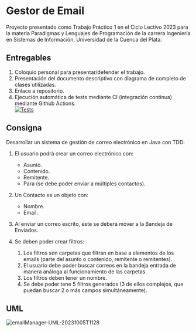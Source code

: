 # Gestor de Email

Proyecto presentado como Trabajo Práctico 1 en el Ciclo Lectivo 2023 para la materia Paradigmas y Lenguajes de Programación de la carrera Ingeniería en Sistemas de Información, Universidad de la Cuenca del Plata.

## Entregables

1. Coloquio personal para presentar/defender el trabajo.
2. Presentación del documento descriptivo con diagrama de completo de clases utilizadas.
3. Enlace a repositorio.
4. Ejecución automática de tests mediante CI (integración continua) mediante Github Actions.  
   [![Tests](https://github.com/gmartineza/emailManager/actions/workflows/Tests.yml/badge.svg)](https://github.com/gmartineza/emailManager/actions/workflows/Tests.yml)
## Consigna

Desarrollar un sistema de gestión de correo electrónico en Java con TDD:

1. El usuario podrá crear un correo electrónico con:
    - Asunto.
    - Contenido.
    - Remitente.
    - Para (se debe poder enviar a múltiples contactos).
3. Un Contacto es un objeto con:

    - Nombre.
    - Email.
4. Al enviar un correo escrito, este se deberá mover a la Bandeja de Enviados.
5. Se deben poder crear filtros:
    1. Los filtros son carpetas que filtran en base a elementos de los emails (parte del asunto o contenido, remitente o remitentes).
    2. El usuario debe poder buscar correos en la bandeja entrada de manera análoga al funcionamiento de las carpetas.
    3. Los filtros deben tener un nombre.
    4. Se debe poder tene 5 filtros generados (3 de ellos complejos, que puedan buscar 2 o más campos simultáneamente).

## UML

![emailManager-UML-20231005T1128](https://github.com/gmartineza/emailManager/assets/68785609/c8baf2d4-f58e-44d7-b7f3-3b5849de86a3)
